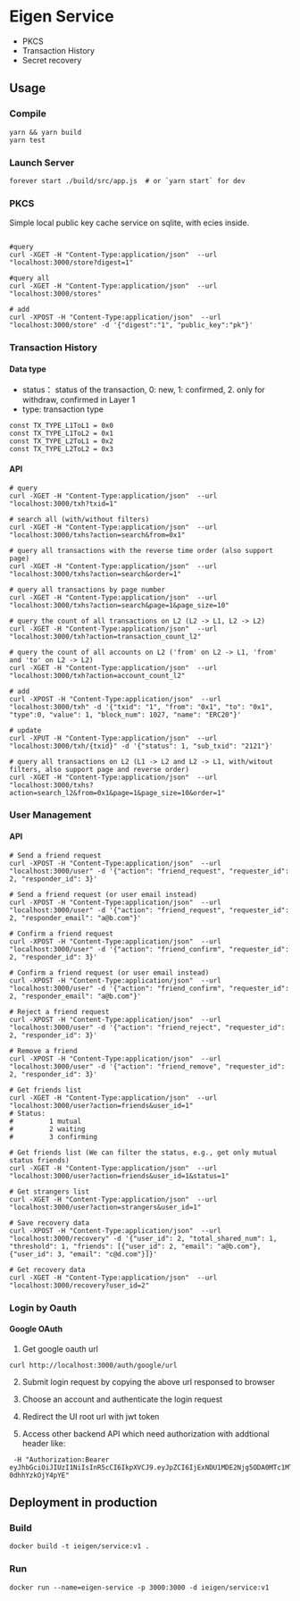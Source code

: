 # Eigen Service

- PKCS
- Transaction History
- Secret recovery

## Usage

### Compile

```
yarn && yarn build
yarn test
```

### Launch Server

```
forever start ./build/src/app.js  # or `yarn start` for dev
```

### PKCS

Simple local public key cache service on sqlite, with ecies inside.

```

#query
curl -XGET -H "Content-Type:application/json"  --url "localhost:3000/store?digest=1"

#query all
curl -XGET -H "Content-Type:application/json"  --url "localhost:3000/stores"

# add
curl -XPOST -H "Content-Type:application/json"  --url "localhost:3000/store" -d '{"digest":"1", "public_key":"pk"}'
```

### Transaction History

#### Data type

- status： status of the transaction, 0: new, 1: confirmed, 2. only for withdraw, confirmed in Layer 1
- type: transaction type

```
const TX_TYPE_L1ToL1 = 0x0
const TX_TYPE_L1ToL2 = 0x1
const TX_TYPE_L2ToL1 = 0x2
const TX_TYPE_L2ToL2 = 0x3
```

#### API

```
# query
curl -XGET -H "Content-Type:application/json"  --url "localhost:3000/txh?txid=1"

# search all (with/without filters)
curl -XGET -H "Content-Type:application/json"  --url "localhost:3000/txhs?action=search&from=0x1"

# query all transactions with the reverse time order (also support page)
curl -XGET -H "Content-Type:application/json"  --url "localhost:3000/txhs?action=search&order=1"

# query all transactions by page number
curl -XGET -H "Content-Type:application/json"  --url "localhost:3000/txhs?action=search&page=1&page_size=10"

# query the count of all transactions on L2 (L2 -> L1, L2 -> L2)
curl -XGET -H "Content-Type:application/json"  --url "localhost:3000/txh?action=transaction_count_l2"

# query the count of all accounts on L2 ('from' on L2 -> L1, 'from' and 'to' on L2 -> L2)
curl -XGET -H "Content-Type:application/json"  --url "localhost:3000/txh?action=account_count_l2"

# add
curl -XPOST -H "Content-Type:application/json"  --url "localhost:3000/txh" -d '{"txid": "1", "from": "0x1", "to": "0x1", "type":0, "value": 1, "block_num": 1027, "name": "ERC20"}'

# update
curl -XPUT -H "Content-Type:application/json"  --url "localhost:3000/txh/{txid}" -d '{"status": 1, "sub_txid": "2121"}'

# query all transactions on L2 (L1 -> L2 and L2 -> L1, with/witout filters, also support page and reverse order)
curl -XGET -H "Content-Type:application/json"  --url "localhost:3000/txhs?action=search_l2&from=0x1&page=1&page_size=10&order=1"
```

### User Management

#### API

```
# Send a friend request
curl -XPOST -H "Content-Type:application/json"  --url "localhost:3000/user" -d '{"action": "friend_request", "requester_id": 2, "responder_id": 3}'

# Send a friend request (or user email instead)
curl -XPOST -H "Content-Type:application/json"  --url "localhost:3000/user" -d '{"action": "friend_request", "requester_id": 2, "responder_email": "a@b.com"}'

# Confirm a friend request
curl -XPOST -H "Content-Type:application/json"  --url "localhost:3000/user" -d '{"action": "friend_confirm", "requester_id": 2, "responder_id": 3}'

# Confirm a friend request (or user email instead)
curl -XPOST -H "Content-Type:application/json"  --url "localhost:3000/user" -d '{"action": "friend_confirm", "requester_id": 2, "responder_email": "a@b.com"}'

# Reject a friend request
curl -XPOST -H "Content-Type:application/json"  --url "localhost:3000/user" -d '{"action": "friend_reject", "requester_id": 2, "responder_id": 3}'

# Remove a friend
curl -XPOST -H "Content-Type:application/json"  --url "localhost:3000/user" -d '{"action": "friend_remove", "requester_id": 2, "responder_id": 3}'

# Get friends list
curl -XGET -H "Content-Type:application/json"  --url "localhost:3000/user?action=friends&user_id=1"
# Status:
#         1 mutual
#         2 waiting
#         3 confirming

# Get friends list (We can filter the status, e.g., get only mutual status friends)
curl -XGET -H "Content-Type:application/json"  --url "localhost:3000/user?action=friends&user_id=1&status=1"

# Get strangers list
curl -XGET -H "Content-Type:application/json"  --url "localhost:3000/user?action=strangers&user_id=1"

# Save recovery data
curl -XPOST -H "Content-Type:application/json"  --url "localhost:3000/recovery" -d '{"user_id": 2, "total_shared_num": 1, "threshold": 1, "friends": [{"user_id": 2, "email": "a@b.com"}, {"user_id": 3, "email": "c@d.com"}]}'

# Get recovery data
curl -XGET -H "Content-Type:application/json"  --url "localhost:3000/recovery?user_id=2"
```

### Login by Oauth

#### Google OAuth

1. Get google oauth url

```
curl http://localhost:3000/auth/google/url
```

2. Submit login request by copying the above url responsed to browser

3. Choose an account and authenticate the login request

4. Redirect the UI root url with jwt token

5. Access other backend API which need authorization with addtional header like:

```
 -H "Authorization:Bearer eyJhbGciOiJIUzI1NiIsInR5cCI6IkpXVCJ9.eyJpZCI6IjExNDU1MDE2Njg5ODA0MTc1MTU3OSIsImVtYWlsIjoiaGliZHVhbkBnbWFpbC5jb20iLCJ2ZXJpZmllZF9lbWFpbCI6dHJ1ZSwibmFtZSI6IlN0ZXBoZW4iLCJnaXZlbl9uYW1lIjoiU3RlcGhlbiIsInBpY3R1cmUiOiJodHRwczovL2xoMy5nb29nbGV1c2VyY29udGVudC5jb20vYS0vQU9oMTRHajJxZ2poczV6Qk15VzJ6Y0dUeEpyMG9FSmhiTkVaRmdnWm1xUXhEUT1zOTYtYyIsImxvY2FsZSI6InpoLUNOIiwiaWF0IjoxNjM0NDg3MjQyfQ.dkuRxjKyQNtUb2sZFvJ4RXW59p0D-0dhhYzkOjY4pYE"
```

## Deployment in production

### Build

```
docker build -t ieigen/service:v1 .
```

### Run

```
docker run --name=eigen-service -p 3000:3000 -d ieigen/service:v1
```
